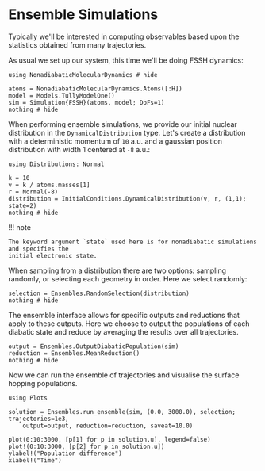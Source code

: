 # Ensemble Simulations

Typically we'll be interested in computing observables based upon the statistics
obtained from many trajectories.

As usual we set up our system, this time we'll be doing FSSH dynamics:
```@example ensemble
using NonadiabaticMolecularDynamics # hide

atoms = NonadiabaticMolecularDynamics.Atoms([:H])
model = Models.TullyModelOne()
sim = Simulation{FSSH}(atoms, model; DoFs=1)
nothing # hide
```

When performing ensemble simulations, we provide our initial nuclear distribution in the
`DynamicalDistribution` type.
Let's create a distribution with a deterministic momentum of ``10`` a.u. and a
gaussian position distribution with width 1 centered at ``-8`` a.u.:
```@example ensemble
using Distributions: Normal

k = 10
v = k / atoms.masses[1]
r = Normal(-8)
distribution = InitialConditions.DynamicalDistribution(v, r, (1,1); state=2)
nothing # hide
```
!!! note

    The keyword argument `state` used here is for nonadiabatic simulations and specifies the
    initial electronic state.

When sampling from a distribution there are two options: sampling randomly, or
selecting each geometry in order. Here we select randomly:
```@example ensemble
selection = Ensembles.RandomSelection(distribution)
nothing # hide
```

The ensemble interface allows for specific outputs and reductions
that apply to these outputs.
Here we choose to output the populations of each diabatic state and reduce by averaging
the results over all trajectories.
```@example ensemble
output = Ensembles.OutputDiabaticPopulation(sim)
reduction = Ensembles.MeanReduction()
nothing # hide
```

Now we can run the ensemble of trajectories and visualise the surface hopping populations.
```@example ensemble
using Plots

solution = Ensembles.run_ensemble(sim, (0.0, 3000.0), selection; trajectories=1e3,
    output=output, reduction=reduction, saveat=10.0)

plot(0:10:3000, [p[1] for p in solution.u], legend=false)
plot!(0:10:3000, [p[2] for p in solution.u])
ylabel!("Population difference")
xlabel!("Time")
```